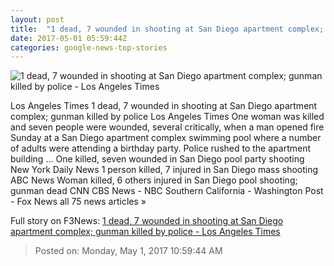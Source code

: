 ```yaml
---
layout: post
title:  "1 dead, 7 wounded in shooting at San Diego apartment complex; gunman killed by police - Los Angeles Times"
date: 2017-05-01 05:59:44Z
categories: google-news-top-stories
---
```


![1 dead, 7 wounded in shooting at San Diego apartment complex; gunman killed by police - Los Angeles Times](http://www.trbimg.com/img-5906dafc/turbine/la-me-ln-la-jolla-shooting-20170430)

Los Angeles Times 1 dead, 7 wounded in shooting at San Diego apartment complex; gunman killed by police Los Angeles Times One woman was killed and seven people were wounded, several critically, when a man opened fire Sunday at a San Diego apartment complex swimming pool where a number of adults were attending a birthday party. Police rushed to the apartment building ... One killed, seven wounded in San Diego pool party shooting New York Daily News 1 person killed, 7 injured in San Diego mass shooting ABC News Woman killed, 6 others injured in San Diego pool shooting; gunman dead CNN CBS News - NBC Southern California - Washington Post - Fox News all 75 news articles »


Full story on F3News: [1 dead, 7 wounded in shooting at San Diego apartment complex; gunman killed by police - Los Angeles Times](http://www.f3nws.com/n/bMRSxD)

> Posted on: Monday, May 1, 2017 10:59:44 AM

